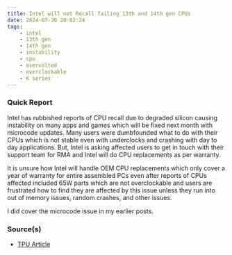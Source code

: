 ```yaml
---
title: Intel will not Recall failing 13th and 14th gen CPUs
date: 2024-07-30 20:02:24
tags:
    - intel
    - 13th gen
    - 14th gen
    - instability
    - cpu
    - overvolted
    - overclockable
    - K series
---
```


### Quick Report

Intel has rubbished reports of CPU recall due to degraded silicon causing instability on many apps and games which will be fixed next month with microcode updates. Many users were dumbfounded what to do with their CPUs which is not stable even with underclocks and crashing with day to day applications. But, Intel is asking affected users to get in touch with their support team for RMA and Intel will do CPU replacements as per warranty.
<!-- more -->

It is unsure how Intel will handle OEM CPU replacements which only cover a year of warranty for entire assembled PCs even after reports of CPUs affected included 65W parts which are not overclockable and users are frustrated how to find they are affected by this issue unless they run into out of memory issues, random crashes, and other issues.

I did cover the microcode issue in my earlier posts.

### Source(s)

- [TPU Article][def]

[def]: https://www.techpowerup.com/324963/intel-will-not-recall-failing-13th-and-14th-gen-cpus
